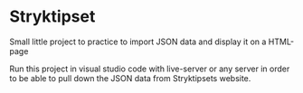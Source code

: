 # Stryktipset
Small little project to practice to import JSON data and display it on a HTML-page
<p>
  Run this project in visual studio code with live-server or any server in order to be able to pull down the JSON data from Stryktipsets website.
</p>
